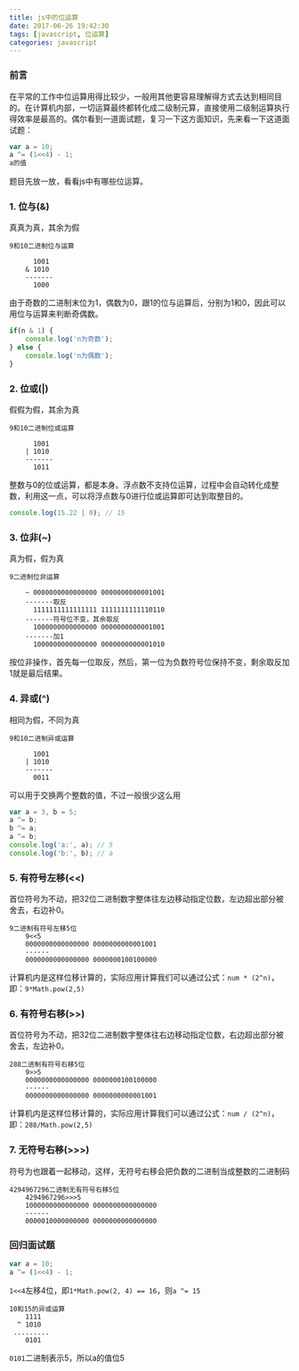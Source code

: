 ```yaml
---
title: js中的位运算
date: 2017-06-26 19:42:30
tags: [javascript, 位运算]
categories: javascript
---
```


### 前言

在平常的工作中位运算用得比较少，一般用其他更容易理解得方式去达到相同目的。在计算机内部，一切运算最终都转化成二级制元算，直接使用二级制运算执行得效率是最高的。偶尔看到一道面试题，复习一下这方面知识，先来看一下这道面试题：

```javascript
var a = 10;
a ^= (1<<4) - 1;
a的值
```

题目先放一放，看看js中有哪些位运算。

### 1. 位与(&)

真真为真，其余为假

```
9和10二进制位与运算

      1001
    & 1010
    -------
      1000
```

由于奇数的二进制末位为1，偶数为0，跟1的位与运算后，分别为1和0，因此可以用位与运算来判断奇偶数。

```javascript
if(n & 1) {
    console.log('n为奇数');
} else {
    console.log('n为偶数');
}
```

### 2. 位或(|)

假假为假，其余为真

```
9和10二进制位或运算

      1001
    | 1010
    -------
      1011
```

整数与0的位或运算，都是本身。浮点数不支持位运算，过程中会自动转化成整数，利用这一点，可以将浮点数与0进行位或运算即可达到取整目的。

```javascript
console.log(15.22 | 0); // 15
```

### 3. 位非(~)

真为假，假为真

```
9二进制位非运算

    ~ 0000000000000000 0000000000001001
    -------取反
      1111111111111111 1111111111110110
    -------符号位不变，其余取反
      1000000000000000 0000000000001001
    -------加1
      1000000000000000 0000000000001010
```
按位非操作，首先每一位取反，然后，第一位为负数符号位保持不变，剩余取反加1就是最后结果。

### 4. 异或(^)

相同为假，不同为真

```
9和10二进制异或运算

      1001
    | 1010
    -------
      0011
```

可以用于交换两个整数的值，不过一般很少这么用

```javascript
var a = 3, b = 5;
a ^= b;
b ^= a;
a ^= b;
console.log('a:', a); // 5
console.log('b:', b); // a
```

### 5. 有符号左移(<<)

首位符号为不动，把32位二进制数字整体往左边移动指定位数，左边超出部分被舍去，右边补0。

```
9二进制有符号左移5位
    9<<5
    0000000000000000 0000000000001001
    ------
    0000000000000000 0000000100100000
```

计算机内是这样位移计算的，实际应用计算我们可以通过公式：`num * (2^n)`，即：`9*Math.pow(2,5)`

### 6. 有符号右移(>>)

首位符号为不动，把32位二进制数字整体往右边移动指定位数，右边超出部分被舍去，左边补0。

```
288二进制有符号右移5位
    9>>5
    0000000000000000 0000000100100000
    ------
    0000000000000000 0000000000001001
```

计算机内是这样位移计算的，实际应用计算我们可以通过公式：`num / (2^n)`，即：`288/Math.pow(2,5)`

### 7. 无符号右移(>>>)

符号为也跟着一起移动，这样，无符号右移会把负数的二进制当成整数的二进制码

```
4294967296二进制无有符号右移5位
    4294967296>>>5
    1000000000000000 0000000000000000
    ------
    0000010000000000 0000000000000000
```

### 回归面试题

```javascript
var a = 10;
a ^= (1<<4) - 1;
```

`1<<4`左移4位，即`1*Math.pow(2, 4) == 16`，则`a ^= 15`

```
10和15的异或运算
    1111
  ^ 1010
 .........
    0101
```

`0101`二进制表示5，所以a的值位5
